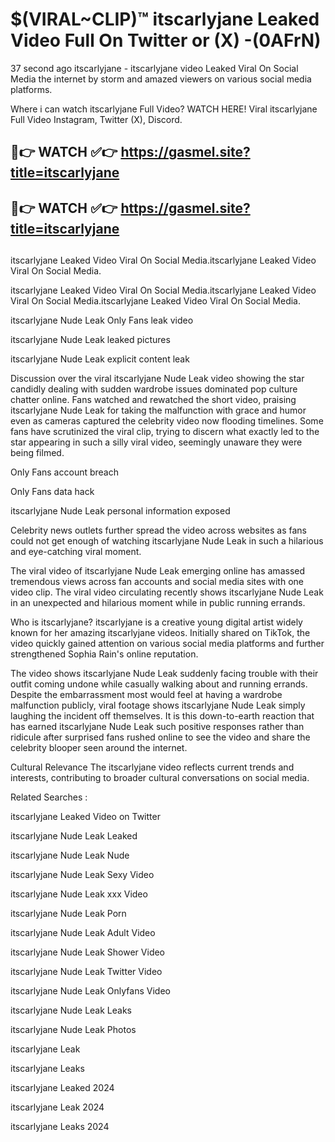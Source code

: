 # $(VIRAL~CLIP)™ itscarlyjane Leaked Video Full On Twitter or (X) -(0AFrN)
37 second ago itscarlyjane - itscarlyjane video Leaked Viral On Social Media the internet by storm and amazed viewers on various social media platforms.

Where i can watch itscarlyjane Full Video? WATCH HERE! Viral itscarlyjane Full Video Instagram, Twitter (X), Discord.

## 🔴👉 WATCH ✅👉 https://gasmel.site?title=itscarlyjane
## 🔴👉 WATCH ✅👉 https://gasmel.site?title=itscarlyjane
##
itscarlyjane Leaked Video Viral On Social Media.itscarlyjane Leaked Video Viral On Social Media.

itscarlyjane Leaked Video Viral On Social Media.itscarlyjane Leaked Video Viral On Social Media.itscarlyjane Leaked Video Viral On Social Media.

itscarlyjane Nude Leak Only Fans leak video

itscarlyjane Nude Leak leaked pictures

itscarlyjane Nude Leak explicit content leak

Discussion over the viral itscarlyjane Nude Leak video showing the star candidly dealing with sudden wardrobe issues dominated pop culture chatter online. Fans watched and rewatched the short video, praising itscarlyjane Nude Leak for taking the malfunction with grace and humor even as cameras captured the celebrity video now flooding timelines. Some fans have scrutinized the viral clip, trying to discern what exactly led to the star appearing in such a silly viral video, seemingly unaware they were being filmed.


Only Fans account breach

Only Fans data hack

itscarlyjane Nude Leak personal information exposed

Celebrity news outlets further spread the video across websites as fans could not get enough of watching itscarlyjane Nude Leak in such a hilarious and eye-catching viral moment.


The viral video of itscarlyjane Nude Leak emerging online has amassed tremendous views across fan accounts and social media sites with one video clip. The viral video circulating recently shows itscarlyjane Nude Leak in an unexpected and hilarious moment while in public running errands.


Who is itscarlyjane? itscarlyjane is a creative young digital artist widely known for her amazing itscarlyjane videos. Initially shared on TikTok, the video quickly gained attention on various social media platforms and further strengthened Sophia Rain's online reputation.

The video shows itscarlyjane Nude Leak suddenly facing trouble with their outfit coming undone while casually walking about and running errands. Despite the embarrassment most would feel at having a wardrobe malfunction publicly, viral footage shows itscarlyjane Nude Leak simply laughing the incident off themselves. It is this down-to-earth reaction that has earned itscarlyjane Nude Leak such positive responses rather than ridicule after surprised fans rushed online to see the video and share the celebrity blooper seen around the internet.

Cultural Relevance The itscarlyjane video reflects current trends and interests, contributing to broader cultural conversations on social media.

Related Searches :

itscarlyjane Leaked Video on Twitter

itscarlyjane Nude Leak Leaked

itscarlyjane Nude Leak Nude

itscarlyjane Nude Leak Sexy Video

itscarlyjane Nude Leak xxx Video

itscarlyjane Nude Leak Porn

itscarlyjane Nude Leak Adult Video

itscarlyjane Nude Leak Shower Video

itscarlyjane Nude Leak Twitter Video

itscarlyjane Nude Leak Onlyfans Video

itscarlyjane Nude Leak Leaks

itscarlyjane Nude Leak Photos

itscarlyjane Leak

itscarlyjane Leaks

itscarlyjane Leaked 2024

itscarlyjane Leak 2024

itscarlyjane Leaks 2024
